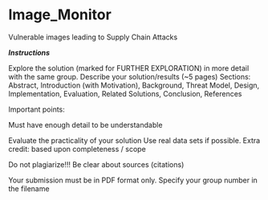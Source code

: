 # Image_Monitor
Vulnerable images leading to Supply Chain Attacks


***Instructions***

Explore the solution (marked for FURTHER EXPLORATION) in more detail with the same group. Describe your solution/results (~5 pages) Sections: Abstract, Introduction (with Motivation), Background, Threat Model, Design, Implementation, Evaluation, Related Solutions, Conclusion, References

Important points:

Must have enough detail to be understandable

Evaluate the practicality of your solution Use real data sets if possible. Extra credit: based upon completeness / scope

Do not plagiarize!!! Be clear about sources (citations)

Your submission must be in PDF format only. Specify your group number in the filename

